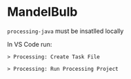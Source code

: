 # MandelBulb

`processing-java` must be insatlled locally

In VS Code run: 

`> Processing: Create Task File`

`> Processing: Run Processing Project`
